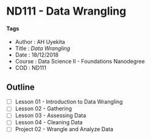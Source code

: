 # ND111 - Data Wrangling

#### Tags
* Author : AH Uyekita
* Title  :  _Data Wrangling_
* Date   : 18/12/2018
* Course : Data Science II - Foundations Nanodegree
* COD    : ND111

## Outline

* [ ] Lesson 01 - Introduction to Data Wrangling
* [ ] Lesson 02 - Gathering
* [ ] Lesson 03 - Assessing Data
* [ ] Lesson 04 - Cleaning Data
* [ ] Project 02 - Wrangle and Analyze Data
